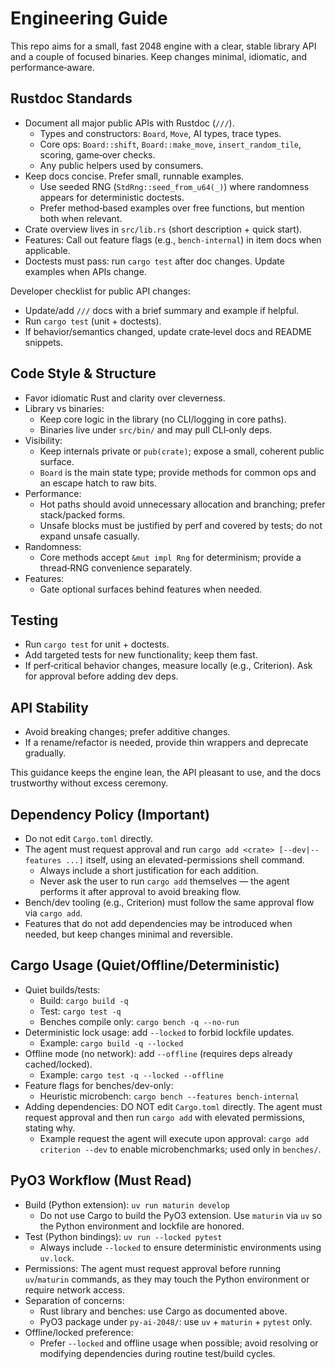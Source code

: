# Engineering Guide

This repo aims for a small, fast 2048 engine with a clear, stable library API and a couple of focused binaries. Keep changes minimal, idiomatic, and performance‑aware.

## Rustdoc Standards

- Document all major public APIs with Rustdoc (`///`).
  - Types and constructors: `Board`, `Move`, AI types, trace types.
  - Core ops: `Board::shift`, `Board::make_move`, `insert_random_tile`, scoring, game‑over checks.
  - Any public helpers used by consumers.
- Keep docs concise. Prefer small, runnable examples.
  - Use seeded RNG (`StdRng::seed_from_u64(_)`) where randomness appears for deterministic doctests.
  - Prefer method‑based examples over free functions, but mention both when relevant.
- Crate overview lives in `src/lib.rs` (short description + quick start).
- Features: Call out feature flags (e.g., `bench-internal`) in item docs when applicable.
- Doctests must pass: run `cargo test` after doc changes. Update examples when APIs change.

Developer checklist for public API changes:
- Update/add `///` docs with a brief summary and example if helpful.
- Run `cargo test` (unit + doctests).
- If behavior/semantics changed, update crate‑level docs and README snippets.

## Code Style & Structure

- Favor idiomatic Rust and clarity over cleverness.
- Library vs binaries:
  - Keep core logic in the library (no CLI/logging in core paths).
  - Binaries live under `src/bin/` and may pull CLI‑only deps.
- Visibility:
  - Keep internals private or `pub(crate)`; expose a small, coherent public surface.
  - `Board` is the main state type; provide methods for common ops and an escape hatch to raw bits.
- Performance:
  - Hot paths should avoid unnecessary allocation and branching; prefer stack/packed forms.
  - Unsafe blocks must be justified by perf and covered by tests; do not expand unsafe casually.
- Randomness:
  - Core methods accept `&mut impl Rng` for determinism; provide a thread‑RNG convenience separately.
- Features:
  - Gate optional surfaces behind features when needed.

## Testing

- Run `cargo test` for unit + doctests.
- Add targeted tests for new functionality; keep them fast.
- If perf‑critical behavior changes, measure locally (e.g., Criterion). Ask for approval before adding dev deps.

## API Stability

- Avoid breaking changes; prefer additive changes.
- If a rename/refactor is needed, provide thin wrappers and deprecate gradually.

This guidance keeps the engine lean, the API pleasant to use, and the docs trustworthy without excess ceremony.

## Dependency Policy (Important)

- Do not edit `Cargo.toml` directly.
- The agent must request approval and run `cargo add <crate> [--dev|--features ...]` itself, using an elevated-permissions shell command.
  - Always include a short justification for each addition.
  - Never ask the user to run `cargo add` themselves — the agent performs it after approval to avoid breaking flow.
- Bench/dev tooling (e.g., Criterion) must follow the same approval flow via `cargo add`.
- Features that do not add dependencies may be introduced when needed, but keep changes minimal and reversible.

## Cargo Usage (Quiet/Offline/Deterministic)

- Quiet builds/tests:
  - Build: `cargo build -q`
  - Test: `cargo test -q`
  - Benches compile only: `cargo bench -q --no-run`
- Deterministic lock usage: add `--locked` to forbid lockfile updates.
  - Example: `cargo build -q --locked`
- Offline mode (no network): add `--offline` (requires deps already cached/locked).
  - Example: `cargo test -q --locked --offline`
- Feature flags for benches/dev-only:
  - Heuristic microbench: `cargo bench --features bench-internal`
- Adding dependencies: DO NOT edit `Cargo.toml` directly. The agent must request approval and then run `cargo add` with elevated permissions, stating why.
  - Example request the agent will execute upon approval: `cargo add criterion --dev` to enable microbenchmarks; used only in `benches/`.

## PyO3 Workflow (Must Read)

- Build (Python extension): `uv run maturin develop`
  - Do not use Cargo to build the PyO3 extension. Use `maturin` via `uv` so the Python environment and lockfile are honored.
- Test (Python bindings): `uv run --locked pytest`
  - Always include `--locked` to ensure deterministic environments using `uv.lock`.
- Permissions: The agent must request approval before running `uv`/`maturin` commands, as they may touch the Python environment or require network access.
- Separation of concerns:
  - Rust library and benches: use Cargo as documented above.
  - PyO3 package under `py-ai-2048/`: use `uv` + `maturin` + `pytest` only.
- Offline/locked preference:
  - Prefer `--locked` and offline usage when possible; avoid resolving or modifying dependencies during routine test/build cycles.
